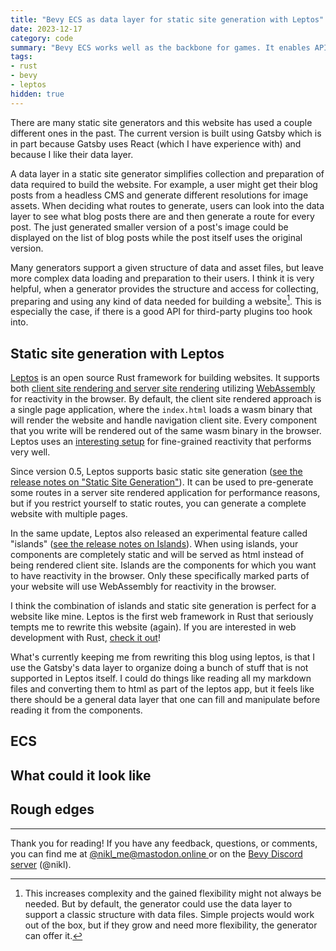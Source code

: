 ```yaml
---
title: "Bevy ECS as data layer for static site generation with Leptos"
date: 2023-12-17
category: code
summary: "Bevy ECS works well as the backbone for games. It enables APIs in Bevy that I think would be awesome to have in the data layer of a static site generator."
tags:
- rust
- bevy
- leptos
hidden: true
---
```


There are many static site generators and this website has used a couple different ones in the past. The current version is built using Gatsby which is in part because Gatsby uses React (which I have experience with) and because I like their data layer.

A data layer in a static site generator simplifies collection and preparation of data required to build the website. For example, a user might get their blog posts from a headless CMS and generate different resolutions for image assets. When deciding what routes to generate, users can look into the data layer to see what blog posts there are and then generate a route for every post. The just generated smaller version of a post's image could be displayed on the list of blog posts while the post itself uses the original version.

Many generators support a given structure of data and asset files, but leave more complex data loading and preparation to their users. I think it is very helpful, when a generator provides the structure and access for collecting, preparing and using any kind of data needed for building a website[^1]. This is especially the case, if there is a good API for third-party plugins too hook into.

## Static site generation with Leptos

[Leptos][leptos] is an open source Rust framework for building websites. It supports both [client site rendering and server site rendering][leptos_get_started] utilizing [WebAssembly][wasm] for reactivity in the browser. By default, the client site rendered approach is a single page application, where the `index.html` loads a wasm binary that will render the website and handle navigation client site. Every component that you write will be rendered out of the same wasm binary in the browser. Leptos uses an [interesting setup][leptos_auto_dependency_tracking] for fine-grained reactivity that performs very well.

Since version 0.5, Leptos supports basic static site generation ([see the release notes on "Static Site Generation"][leptos_0_5]). It can be used to pre-generate some routes in a server site rendered application for performance reasons, but if you restrict yourself to static routes, you can generate a complete website with multiple pages.

In the same update, Leptos also released an experimental feature called "islands" ([see the release notes on Islands][leptos_0_5]). When using islands, your components are completely static and will be served as html instead of being rendered client site. Islands are the components for which you want to have reactivity in the browser. Only these specifically marked parts of your website will use WebAssembly for reactivity in the browser.

I think the combination of islands and static site generation is perfect for a website like mine. Leptos is the first web framework in Rust that seriously tempts me to rewrite this website (again). If you are interested in web development with Rust, [check it out][leptos_get_started]!

What's currently keeping me from rewriting this blog using leptos, is that I use the Gatsby's data layer to organize doing a bunch of stuff that is not supported in Leptos itself. I could do things like reading all my markdown files and converting them to html as part of the leptos app, but it feels like there should be a general data layer that one can fill and manipulate before reading it from the components.

## ECS

## What could it look like

## Rough edges

---

Thank you for reading! If you have any feedback, questions, or comments, you can find me at [@nikl_me@mastodon.online ][mastodon] or on the [Bevy Discord server][bevy_discord] (@nikl).

[^1]: This increases complexity and the gained flexibility might not always be needed. But by default, the generator could use the data layer to support a classic structure with data files. Simple projects would work out of the box, but if they grow and need more flexibility, the generator can offer it.

[bevy]: https://bevyengine.org/
[leptos]: https://leptos.dev/
[leptos_0_5]: https://github.com/leptos-rs/leptos/releases/tag/v0.5.0
[leptos_auto_dependency_tracking]: https://book.leptos.dev/reactivity/14_create_effect.html#autotracking-and-dynamic-dependencies
[wasm]: https://webassembly.org/
[leptos_get_started]: https://book.leptos.dev/getting_started/index.html
[mastodon]: https://mastodon.online/@nikl_me
[bevy_discord]: https://discord.gg/bevy
